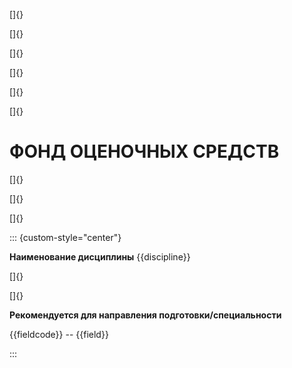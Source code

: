 []{}

[]{}

[]{}

[]{}

[]{}

[]{}

# ФОНД ОЦЕНОЧНЫХ СРЕДСТВ

[]{}

[]{}

[]{}

::: {custom-style="center"}

**Наименование дисциплины** {{discipline}}

[]{}

[]{}

**Рекомендуется для направления подготовки/специальности**

{{fieldcode}} -- {{field}}

:::

